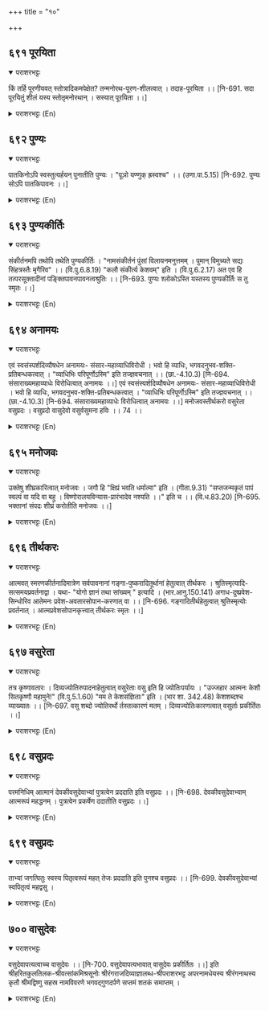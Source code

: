 +++
title = "१०"

+++

## ६९१  पूरयिता
<details open><summary>पराशरभट्टः</summary>

किं तर्हि पूरणीयवत् स्तोत्रादिकमपेक्षेत? तन्मनोरथ-पूरण-शीलत्वात् । तदाह-पूरयिता ।। [नि-691. सदा पूरयितुं शीलं यस्य स्तोतृमनोरथान् । सस्यात् पूरयिता ।।]
</details>

<details><summary>पराशरभट्टः (En)</summary>

The fulfiller of desires of others. If He is Himself full, then why does He expect the praise etc. as though He is in want of something? It is only to satisfy the desire of others to praise Him that He allows them to do it. So He is पूरयिता , the Fulfiller of their desires.
</details>

## ६९२  पुण्यः
<details open><summary>पराशरभट्टः</summary>

पातकिनोऽपि स्वस्तुत्यर्हयन् पुनातीति पुण्यः । "पूञो यण्णुक् ह्रस्वश्च" ।। (उणा.पा.5.15) [नि-692. पुण्यः सोऽपि पातकिपावनः ।।]
</details>

<details><summary>पराशरभट्टः (En)</summary>

The Purifier. He purifies even the worst sinners and thus makes them fit for extolling Him. He is पुण्यः . "The affix 'yath' comes after the root 'pu:' (to purify), and also the augment 'nuk'. The lng vowel 'u:' of 'pu:' is shortened."
</details>

## ६९३  पुण्यकीर्तिः
<details open><summary>पराशरभट्टः</summary>

संकीर्तनमपि तथोपि तथेति पुण्यकीर्तिः । "नामसंकीर्तनं पुंसां विलायनमनुत्तमम् । पुमान् विमुच्यते सद्यः सिंहत्रस्तैः मृगैरिव" ।। (वि.पु.6.8.19) "कलौ संकीर्त्य केशवम्" इति । (वि.पु.6.2.17) अत एव हि तत्परसूक्तादीनां पङ्क्तिपावनपावनत्वश्रुतिः ।। [नि-693. पुण्यः श्लोकोऽस्ति यस्तस्य पुण्यकीर्तिः स तु स्मृतः ।।]
</details>

<details><summary>पराशरभट्टः (En)</summary>

He, the singing of whose glory also is purifying. "Maithreya ! Just as fire purifies the metals, the unequalled recitation of the names of भगवान् which have unsurpassed greatness destroys all the sins of men." "They who, without being aware of it, pronounce the name of भगवान् , are freed from all sins in the same way as a deer is freed ffrom the attacks of the beasts of prey which (beasts) become frightened on hearing a lion's roar (and run away leaving the deer)." "A man in Kali Yuga attains by the mere mention of the names of भगवान् everything-whatever fruit a man obtained in Krutha yuga by renunciation (त्याग ), whatever fruit a man obtained in the द्वापर yuga by the performance of sacrifices and whatever fruit a man obtained in the त्रेता युग by worshipping the Lord." It is because of this greatness that it is revealed by the वेद itself that the Hymns in His praise (and those who sing them) purify rows of persons who come into contact with them. (पंक्ति-पावन -An eminent person, especially a respectable ब्राह्मण , who being very learned, always gets the seat of honour at dinner parties or who purifies by his presence the pankthi or persons who sit in the same row to dine with him.)
</details>

## ६९४  अनामयः
<details open><summary>पराशरभट्टः</summary>

एवं स्वसंस्पर्शदिव्यौषधेन अनामयः- संसार-महाव्याधिविरोधी । भवो हि व्याधिः, भगवदनुभव-शक्ति-प्रतिबन्धकत्वात् । "व्याधिभिः परिपूर्णोऽस्मि" इति तज्ज्ञवचनात् ।। (छा.-4.10.3) [नि-694. संसाराख्यमहाव्याधेः विरोधित्वात् अनामयः ।।] एवं स्वसंस्पर्शदिव्यौषधेन अनामयः- संसार-महाव्याधिविरोधी । भवो हि व्याधिः, भगवदनुभव-शक्ति-प्रतिबन्धकत्वात् । "व्याधिभिः परिपूर्णोऽस्मि" इति तज्ज्ञवचनात् ।। (छा.-4.10.3) [नि-694. संसाराख्यमहाव्याधेः विरोधित्वात् अनामयः ।।] मनोजवस्तीर्थकरो वसुरेता वसुप्रदः । वसुप्रदो वासुदेवो वसुर्वसुमना हविः ।। 74 ।।
</details>

<details><summary>पराशरभट्टः (En)</summary>

The bestower of health. A mere touch of His is like a celestial medicine (अनामयः ). He is an adversary to the great disease viz, संसार . Since, संसार is an obstacle to the power of enjoying the glory of भगवान् , it is called a disease. Those who have realised its true nature have said, "I am full of disease."
</details>

## ६९५  मनोजवः
<details open><summary>पराशरभट्टः</summary>

उक्तेषु शीघ्रकारित्वात् मनोजवः । जगौ हि "क्षिप्रं भवति धर्मात्मा" इति । (गीता.9.31) "सप्तजन्मकृतं पापं स्वल्पं वा यदि वा बहु । विष्णोरालयविन्यास-प्रारंभादेव नश्यति ।।" इति च ।। (वि.ध.83.20) [नि-695. भक्तानां संपदः शीघ्रं करोतीति मनोजवः ।।]
</details>

<details><summary>पराशरभट्टः (En)</summary>

He who is swift as thought. He is so quick in doing things stated above that he has got the name मनोजवः swift as though. श्री कृष्ण Himself has sung in the गीता "(By My Grace) soon he becomes one whose mind is devoted to dharma (of worship) (and attains enduring peace)." "The sins committed in seven births, be they many or a few, all are destroyed the moment a man begins to place his foot in the temple of विष्णु ."
</details>

## ६९६  तीर्थकरः
<details open><summary>पराशरभट्टः</summary>

आत्मवत् स्मरणकीर्तनादिमात्रेण सर्वपावनानां गङ्गा-पुष्करादितूर्थानां हेतुत्वात् तीर्थकरः । श्रुतिस्मृत्यादि-सत्समयप्रवर्तनाद्वा । यथा- "योगो ज्ञानं तथा सांख्यम् " इत्यादि । (भार.आनु.150.141) अगाध-दुष्प्रवेश-सिन्धोरिव आतेमनः प्रवेश-अवतारसोपान-करणात् वा ।। [नि-696. गङ्गादितीर्थहेतुत्वात् श्रुतिस्मृत्योः प्रवर्तनात् । आत्मप्रवेशसोपानकृत्त्वात् तीर्थकरः स्मृतः ।।]
</details>

<details><summary>पराशरभट्टः (En)</summary>

The source for the holiness. He is the source for the sacredness of the Ganga, पुष्कर (lake) and others which like Himself, purify all those that meditate on them and recite their names. Or He is तीर्थकरः because He is the founder of the good doctrines of the Sruthis and Smrithंs. Vide "योग , knowledge, संख्य (Science, craft and other arts, वेदा-s, शास्त्रा and music- all have the origin in जनार्दन )." Or He, Who is like a deep and unreachable ocean, makes a series of incarnations which are like steps with the help of which devotees are able to reach Him.
</details>

## ६९७  वसुरेता
<details open><summary>पराशरभट्टः</summary>

तत्र कृष्णावतारः । दिव्यज्योतिरुपादनाहेतुत्वात् वसुरेताः वसु इति हि ज्योतिःपर्यायः । "उज्जहार आत्मनः केशौ सितकृष्णौ महामुने!" (वि.पु.5.1.60) "मम ते केशसंज्ञिताः" इति । (भार शा. 342.48) केशशब्दश्च व्याख्यातः ।। [नि-697. वसु शब्दो ज्योतिरर्थो र्तस्तत्कारणं मतम् । दिव्यज्योतिःकारणत्वात् वसुर्ताः प्रकीर्तितः ।।]
</details>

<details><summary>पराशरभट्टः (En)</summary>

The source of Lustre. Here begins the Incarnation as कृष्ण. He is वसु-रेताः the cause of the divine lustre. 'Vasu' means lustre. "O great sage! He took out the hairs, white and black." "They are known as केश of Mine." The word 'केश ' has already been explained.
</details>

## ६९८  वसुप्रदः
<details open><summary>पराशरभट्टः</summary>

परमनिधिम् आत्मानं देवकीवसुदेवाभ्यां पुत्रत्वेन प्रददाति इति वसुप्रदः ।। [नि-698. देवकीवसुदेवाभ्याम् आत्मरूपं महद्धनम् । पुत्रत्वेन प्रकर्षेण ददातीति वसुप्रदः ।।]
</details>

<details><summary>पराशरभट्टः (En)</summary>

The treasure -giver He gives His own self, which is like a supreme treasure, to देवकी and वासुदेव as their son.
</details>

## ६९९  वसुप्रदः
<details open><summary>पराशरभट्टः</summary>

ताभ्यां जगत्पितुः स्वस्य पितृत्वरूपं महत् तेजः प्रददाति इति पुनश्च वसुप्रदः ।। [नि-699. देवकीवसुदेवाभ्यां स्वपितृत्वं महद्वसु ।
</details>

<details><summary>पराशरभट्टः (En)</summary>

The dignity - giver. He is the Father of the Universe; still He bestows on देवकी and वासुदाव the supreme glory of being the parents of Himself Who is the Universal Father. So again He is वसु- प्रदः .
</details>

## ७००  वासुदेवः
<details open><summary>पराशरभट्टः</summary>

वसुदेवापत्यत्वाच्च वासुदेवः ।। [नि-700. वसुदेवापत्यभावात् वासुदेवः प्रकीर्तितः ।।] इति श्रीहरितकुलतिलक-श्रीवत्सांकमिश्रसूनोः श्रीरंगराजदिव्याज्ञालब्ध-श्रीपराशरभट्ट अपरनामधेयस्य श्रीरंगनाथस्य कृतौ श्रीमद्विष्णु सहस्र नामविवरणे भगवद्गुणदर्पणे सप्तमं शतकं समाप्तम् ।
</details>

<details><summary>पराशरभट्टः (En)</summary>

The son of Vasudeva. He is वासुदाव also because of His being the son of वासुदाव .
</details>